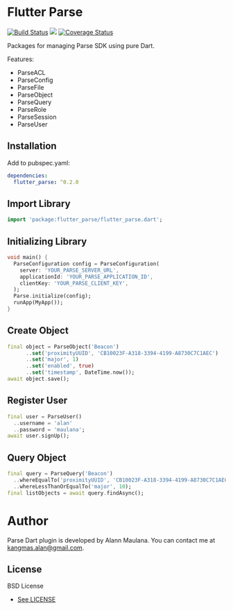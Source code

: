 # Flutter Parse   
[![Build Status](https://travis-ci.org/alann-maulana/flutter_parse.svg?branch=master)](https://travis-ci.org/alann-maulana/flutter_parse#)  [![](https://img.shields.io/pub/v/flutter_parse.svg)](https://github.com/alann-maulana/flutter_parse)  [![Coverage Status](https://coveralls.io/repos/github/alann-maulana/flutter_parse/badge.svg?branch=master)](https://coveralls.io/github/alann-maulana/flutter_parse?branch=master)

Packages for managing Parse SDK using pure Dart. 

Features:
* ParseACL
* ParseConfig
* ParseFile
* ParseObject
* ParseQuery
* ParseRole
* ParseSession
* ParseUser
    
## Installation

Add to pubspec.yaml:

```yaml
dependencies:
  flutter_parse: ^0.2.0
```

## Import Library
```dart   
import 'package:flutter_parse/flutter_parse.dart';
```

## Initializing Library

```dart
void main() {
  ParseConfiguration config = ParseConfiguration(
    server: 'YOUR_PARSE_SERVER_URL',
    applicationId: 'YOUR_PARSE_APPLICATION_ID',
    clientKey: 'YOUR_PARSE_CLIENT_KEY',
  );
  Parse.initialize(config);
  runApp(MyApp());
}
```

## Create Object

```dart
final object = ParseObject('Beacon')
      ..set('proximityUUID', 'CB10023F-A318-3394-4199-A8730C7C1AEC')
      ..set('major', 1)
      ..set('enabled', true)
      ..set('timestamp', DateTime.now());
await object.save();
```

## Register User

```dart
final user = ParseUser()
  ..username = 'alan'
  ..password = 'maulana';
await user.signUp();
```

## Query Object

```dart
final query = ParseQuery('Beacon')
  ..whereEqualTo('proximityUUID', 'CB10023F-A318-3394-4199-A8730C7C1AEC')
  ..whereLessThanOrEqualTo('major', 10);
final listObjects = await query.findAsync();
```

# Author

Parse Dart plugin is developed by Alann Maulana. You can contact me at <kangmas.alan@gmail.com>.

## License

BSD License
- [See LICENSE](https://github.com/alann-maulana/flutter_parse/blob/master/LICENSE)
